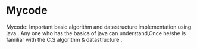 # Mycode
Mycode:  Important basic algorithm and datastructure implementation using java .
Any one who has the basics of java can understand,Once he/she is familiar with the C.S algorithm & datastructure . 
